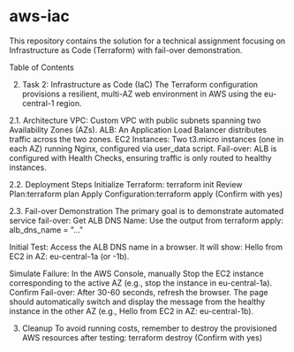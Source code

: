 # aws-iac

This repository contains the solution for a technical assignment focusing on Infrastructure as Code (Terraform) with fail-over demonstration.

Table of Contents

2. Task 2: Infrastructure as Code (IaC)
The Terraform configuration provisions a resilient, multi-AZ web environment in AWS using the eu-central-1 region.

2.1. Architecture
VPC: Custom VPC with public subnets spanning two Availability Zones (AZs).
ALB: An Application Load Balancer distributes traffic across the two zones.
EC2 Instances: Two t3.micro instances (one in each AZ) running Nginx, configured via user_data script.
Fail-over: ALB is configured with Health Checks, ensuring traffic is only routed to healthy instances.

2.2. Deployment Steps
Initialize Terraform:
terraform init
Review Plan:terraform plan
Apply Configuration:terraform apply
(Confirm with yes)

2.3. Fail-over Demonstration
The primary goal is to demonstrate automated service fail-over:
Get ALB DNS Name: Use the output from terraform apply: alb_dns_name = "..."

Initial Test: Access the ALB DNS name in a browser. It will show: Hello from EC2 in AZ: eu-central-1a (or -1b).

Simulate Failure: In the AWS Console, manually Stop the EC2 instance corresponding to the active AZ (e.g., stop the instance in eu-central-1a).
Confirm Fail-over: After 30-60 seconds, refresh the browser. The page should automatically switch and display the message from the healthy instance in the other AZ (e.g., Hello from EC2 in AZ: eu-central-1b).

3. Cleanup
To avoid running costs, remember to destroy the provisioned AWS resources after testing:
terraform destroy
(Confirm with yes)
